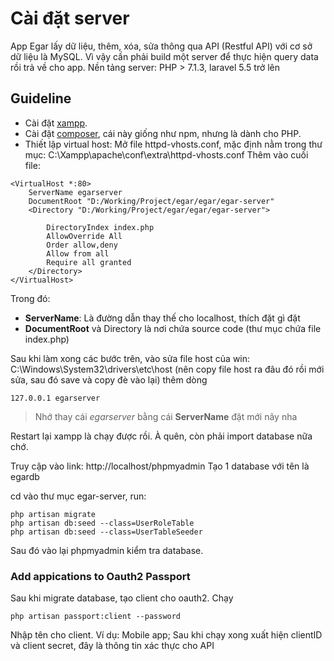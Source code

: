 # Cài đặt server
App Egar lấy dữ liệu, thêm, xóa, sửa thông qua API (Restful API) với cơ sở dữ liệu là MySQL. Vì vậy cần phải build một server để thực hiện query data rồi trả về cho app.
Nền tảng server: PHP > 7.1.3, laravel 5.5 trở lên

## Guideline
- Cài đặt [xampp](https://www.apachefriends.org/download.html).
- Cài đặt [composer](https://getcomposer.org/), cái này giống như npm, nhưng là dành cho PHP.
- Thiết lập virtual host:
	Mở file httpd-vhosts.conf, mặc định nằm trong thư mục: C:\Xampp\apache\conf\extra\httpd-vhosts.conf
	Thêm vào cuối file:
```
<VirtualHost *:80>
	ServerName egarserver
    DocumentRoot "D:/Working/Project/egar/egar/egar-server"
    <Directory "D:/Working/Project/egar/egar/egar-server">

        DirectoryIndex index.php
        AllowOverride All
        Order allow,deny
        Allow from all
		Require all granted
    </Directory>
</VirtualHost>
```
Trong đó: 
* **ServerName**: Là đường dẫn thay thế cho localhost, thích đặt gì đặt
*  **DocumentRoot** và Directory là nơi chứa source code (thư mục chứa file index.php)

Sau khi làm xong các bước trên, vào sửa file host của win:
C:\Windows\System32\drivers\etc\host
(nên copy file host ra đâu đó rồi mới sửa, sau đó save và copy đè vào lại)
thêm dòng
```
127.0.0.1 egarserver
```

> Nhớ thay cái *egarserver* bằng cái **ServerName** đặt mới nãy nha

Restart lại xampp là chạy được rồi.
À quên, còn phải import database nữa chớ.

Truy cập vào link:
http://localhost/phpmyadmin
Tạo 1 database với tên là egardb

cd vào thư mục egar-server, run:
```
php artisan migrate
php artisan db:seed --class=UserRoleTable
php artisan db:seed --class=UserTableSeeder
```

Sau đó vào lại phpmyadmin kiểm tra database.

### Add appications to Oauth2 Passport

Sau khi migrate database, tạo client cho oauth2.
Chạy 
```
php artisan passport:client --password
```
Nhập tên cho client. Ví dụ: Mobile app; Sau khi chạy xong xuất hiện clientID và client secret, đây là thông tin xác thực cho API
